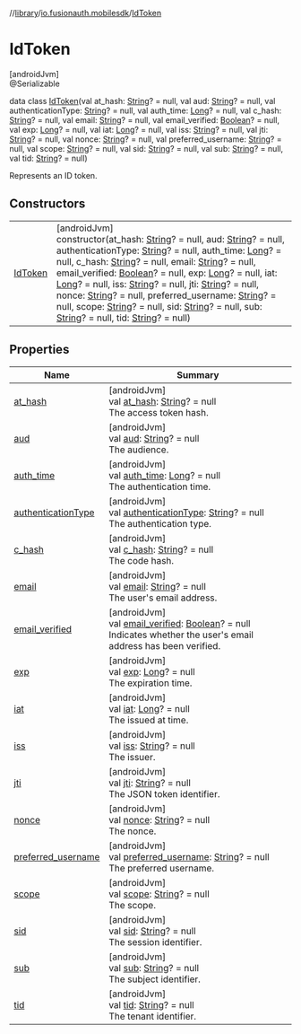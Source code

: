 //[library](../../../index.md)/[io.fusionauth.mobilesdk](../index.md)/[IdToken](index.md)

# IdToken

[androidJvm]\
@Serializable

data class [IdToken](index.md)(val at_hash: [String](https://kotlinlang.org/api/core/kotlin-stdlib/kotlin/-string/index.html)? = null, val aud: [String](https://kotlinlang.org/api/core/kotlin-stdlib/kotlin/-string/index.html)? = null, val authenticationType: [String](https://kotlinlang.org/api/core/kotlin-stdlib/kotlin/-string/index.html)? = null, val auth_time: [Long](https://kotlinlang.org/api/core/kotlin-stdlib/kotlin/-long/index.html)? = null, val c_hash: [String](https://kotlinlang.org/api/core/kotlin-stdlib/kotlin/-string/index.html)? = null, val email: [String](https://kotlinlang.org/api/core/kotlin-stdlib/kotlin/-string/index.html)? = null, val email_verified: [Boolean](https://kotlinlang.org/api/core/kotlin-stdlib/kotlin/-boolean/index.html)? = null, val exp: [Long](https://kotlinlang.org/api/core/kotlin-stdlib/kotlin/-long/index.html)? = null, val iat: [Long](https://kotlinlang.org/api/core/kotlin-stdlib/kotlin/-long/index.html)? = null, val iss: [String](https://kotlinlang.org/api/core/kotlin-stdlib/kotlin/-string/index.html)? = null, val jti: [String](https://kotlinlang.org/api/core/kotlin-stdlib/kotlin/-string/index.html)? = null, val nonce: [String](https://kotlinlang.org/api/core/kotlin-stdlib/kotlin/-string/index.html)? = null, val preferred_username: [String](https://kotlinlang.org/api/core/kotlin-stdlib/kotlin/-string/index.html)? = null, val scope: [String](https://kotlinlang.org/api/core/kotlin-stdlib/kotlin/-string/index.html)? = null, val sid: [String](https://kotlinlang.org/api/core/kotlin-stdlib/kotlin/-string/index.html)? = null, val sub: [String](https://kotlinlang.org/api/core/kotlin-stdlib/kotlin/-string/index.html)? = null, val tid: [String](https://kotlinlang.org/api/core/kotlin-stdlib/kotlin/-string/index.html)? = null)

Represents an ID token.

## Constructors

| | |
|---|---|
| [IdToken](-id-token.md) | [androidJvm]<br>constructor(at_hash: [String](https://kotlinlang.org/api/core/kotlin-stdlib/kotlin/-string/index.html)? = null, aud: [String](https://kotlinlang.org/api/core/kotlin-stdlib/kotlin/-string/index.html)? = null, authenticationType: [String](https://kotlinlang.org/api/core/kotlin-stdlib/kotlin/-string/index.html)? = null, auth_time: [Long](https://kotlinlang.org/api/core/kotlin-stdlib/kotlin/-long/index.html)? = null, c_hash: [String](https://kotlinlang.org/api/core/kotlin-stdlib/kotlin/-string/index.html)? = null, email: [String](https://kotlinlang.org/api/core/kotlin-stdlib/kotlin/-string/index.html)? = null, email_verified: [Boolean](https://kotlinlang.org/api/core/kotlin-stdlib/kotlin/-boolean/index.html)? = null, exp: [Long](https://kotlinlang.org/api/core/kotlin-stdlib/kotlin/-long/index.html)? = null, iat: [Long](https://kotlinlang.org/api/core/kotlin-stdlib/kotlin/-long/index.html)? = null, iss: [String](https://kotlinlang.org/api/core/kotlin-stdlib/kotlin/-string/index.html)? = null, jti: [String](https://kotlinlang.org/api/core/kotlin-stdlib/kotlin/-string/index.html)? = null, nonce: [String](https://kotlinlang.org/api/core/kotlin-stdlib/kotlin/-string/index.html)? = null, preferred_username: [String](https://kotlinlang.org/api/core/kotlin-stdlib/kotlin/-string/index.html)? = null, scope: [String](https://kotlinlang.org/api/core/kotlin-stdlib/kotlin/-string/index.html)? = null, sid: [String](https://kotlinlang.org/api/core/kotlin-stdlib/kotlin/-string/index.html)? = null, sub: [String](https://kotlinlang.org/api/core/kotlin-stdlib/kotlin/-string/index.html)? = null, tid: [String](https://kotlinlang.org/api/core/kotlin-stdlib/kotlin/-string/index.html)? = null) |

## Properties

| Name | Summary |
|---|---|
| [at_hash](at_hash.md) | [androidJvm]<br>val [at_hash](at_hash.md): [String](https://kotlinlang.org/api/core/kotlin-stdlib/kotlin/-string/index.html)? = null<br>The access token hash. |
| [aud](aud.md) | [androidJvm]<br>val [aud](aud.md): [String](https://kotlinlang.org/api/core/kotlin-stdlib/kotlin/-string/index.html)? = null<br>The audience. |
| [auth_time](auth_time.md) | [androidJvm]<br>val [auth_time](auth_time.md): [Long](https://kotlinlang.org/api/core/kotlin-stdlib/kotlin/-long/index.html)? = null<br>The authentication time. |
| [authenticationType](authentication-type.md) | [androidJvm]<br>val [authenticationType](authentication-type.md): [String](https://kotlinlang.org/api/core/kotlin-stdlib/kotlin/-string/index.html)? = null<br>The authentication type. |
| [c_hash](c_hash.md) | [androidJvm]<br>val [c_hash](c_hash.md): [String](https://kotlinlang.org/api/core/kotlin-stdlib/kotlin/-string/index.html)? = null<br>The code hash. |
| [email](email.md) | [androidJvm]<br>val [email](email.md): [String](https://kotlinlang.org/api/core/kotlin-stdlib/kotlin/-string/index.html)? = null<br>The user's email address. |
| [email_verified](email_verified.md) | [androidJvm]<br>val [email_verified](email_verified.md): [Boolean](https://kotlinlang.org/api/core/kotlin-stdlib/kotlin/-boolean/index.html)? = null<br>Indicates whether the user's email address has been verified. |
| [exp](exp.md) | [androidJvm]<br>val [exp](exp.md): [Long](https://kotlinlang.org/api/core/kotlin-stdlib/kotlin/-long/index.html)? = null<br>The expiration time. |
| [iat](iat.md) | [androidJvm]<br>val [iat](iat.md): [Long](https://kotlinlang.org/api/core/kotlin-stdlib/kotlin/-long/index.html)? = null<br>The issued at time. |
| [iss](iss.md) | [androidJvm]<br>val [iss](iss.md): [String](https://kotlinlang.org/api/core/kotlin-stdlib/kotlin/-string/index.html)? = null<br>The issuer. |
| [jti](jti.md) | [androidJvm]<br>val [jti](jti.md): [String](https://kotlinlang.org/api/core/kotlin-stdlib/kotlin/-string/index.html)? = null<br>The JSON token identifier. |
| [nonce](nonce.md) | [androidJvm]<br>val [nonce](nonce.md): [String](https://kotlinlang.org/api/core/kotlin-stdlib/kotlin/-string/index.html)? = null<br>The nonce. |
| [preferred_username](preferred_username.md) | [androidJvm]<br>val [preferred_username](preferred_username.md): [String](https://kotlinlang.org/api/core/kotlin-stdlib/kotlin/-string/index.html)? = null<br>The preferred username. |
| [scope](scope.md) | [androidJvm]<br>val [scope](scope.md): [String](https://kotlinlang.org/api/core/kotlin-stdlib/kotlin/-string/index.html)? = null<br>The scope. |
| [sid](sid.md) | [androidJvm]<br>val [sid](sid.md): [String](https://kotlinlang.org/api/core/kotlin-stdlib/kotlin/-string/index.html)? = null<br>The session identifier. |
| [sub](sub.md) | [androidJvm]<br>val [sub](sub.md): [String](https://kotlinlang.org/api/core/kotlin-stdlib/kotlin/-string/index.html)? = null<br>The subject identifier. |
| [tid](tid.md) | [androidJvm]<br>val [tid](tid.md): [String](https://kotlinlang.org/api/core/kotlin-stdlib/kotlin/-string/index.html)? = null<br>The tenant identifier. |